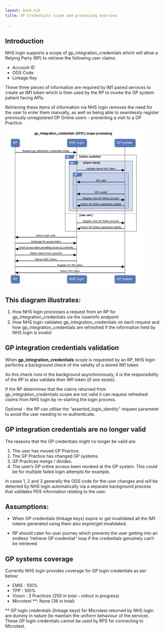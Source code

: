 ```yaml
---
layout: base.njk
title: GP Credentials scope and processing overview

---
```


## Introduction

NHS login supports a scope of gp_integration_credentials which will allow a Relying Party (RP) to retrieve the following user claims:

- Account ID
- ODS Code
- Linkage Key

These three pieces of information are required by IM1 paired services to create an IM1 token which is then used by the RP to invoke the GP system patient facing APIs. 

Retrieving these items of information via NHS login removes the need for the user to enter them manually, as well as being able to seamlessly register previously unregistered GP Online users – preventing a visit to a GP Practice.

![Diagram](images/gp-credentials-diagram.png)

## This diagram illustrates:
1. How NHS login processes a request from an RP for gp_integration_credentials via the /userinfo endpoint
2. How NHS login validates gp_integration_credentials on each request and how gp_integration_credentials are refreshed if the information held by NHS login is invalid

## GP integration credentials validation

When **gp_integration_credentials** scope is requested by an RP, NHS login performs a background check of the validity of a stored IM1 token. 

As this check runs in the background asynchronously, it is the responsibility of the RP to also validate their IM1 token (if one exists).

If the RP determines that the claims returned from gp_integration_credentials scope are not valid it can request refreshed claims from NHS login by re-starting the login process.

Optional - the RP can utilise the “asserted_login_identity” request parameter to avoid the user needing to re-authenticate.

## GP integration credentials are no longer valid

The reasons that the GP credentials might no longer be valid are:

1. The user has moved GP Practice.
2. The GP Practice has changed GP systems.
3. GP Practices merge / divides.
4. The user’s GP online access been revoked at the GP system. This could be for multiple failed login attempts for example.

In cases 1, 2 and 3 generally the ODS code for the user changes and will be detected by NHS login automatically via a separate background process that validates PDS information relating to the user.

## Assumptions: 
- When GP credentials (linkage keys) expire or get invalidated all the IM1 tokens generated using them also expire/get invalidated.

- RP should cater for user journey which prevents the user getting into an endless “retrieve GP credential” loop if the credentials genuinely can’t be retrieved.

## GP systems coverage

Currently NHS login provides coverage for GP login credentials as per below:


- EMIS :  100%
- TPP  : 100%
- Vision : 3 Practices (250 in total – rollout in progress)
- Microtest **: None (36 in total)

** GP login credentials (linkage keys) for Microtest returned by NHS login are dummy in nature (to maintain the uniform behaviour of the service). These GP login credentials cannot be used by RPS for connecting to Microtest. 


